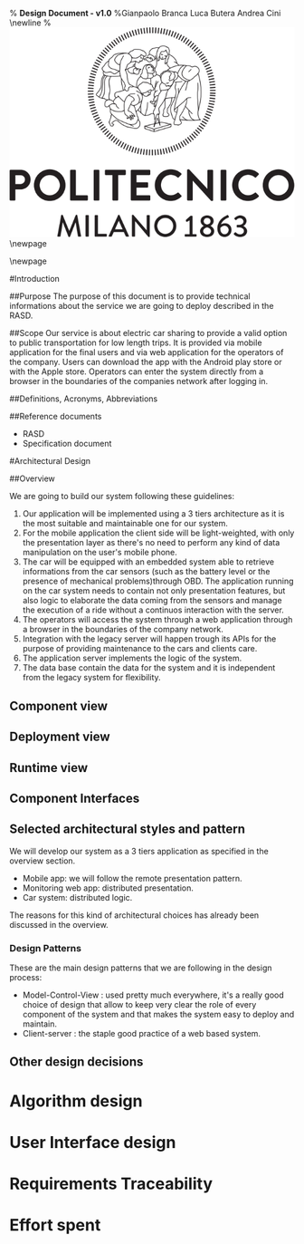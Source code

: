 % **Design Document - v1.0**
%Gianpaolo Branca
 Luca Butera
 Andrea Cini \newline
%![](polimi.png)\newpage

\newpage

#Introduction

##Purpose
The purpose of this document is to provide technical informations about the service we are going to deploy described in the RASD.

##Scope
Our service is about electric car sharing to provide a valid option to public transportation for low length trips.
It is provided via mobile application for the final users and via web application for the operators of the company.
Users can download the app with the Android play store or with the Apple store. Operators can enter the system directly from a browser in the boundaries of the companies network after logging in.

##Definitions, Acronyms, Abbreviations

##Reference documents
* RASD
* Specification document

#Architectural Design

##Overview

We are going to build our system following these guidelines:

1. Our application will be implemented using a 3 tiers architecture as it is the most suitable and maintainable one for our system.
2. For the mobile application the client side will be light-weighted, with only the presentation layer as there's no need to perform any kind of data manipulation on the user's mobile phone.
3. The car will be equipped with an embedded system able to retrieve informations from the car sensors (such as the battery level or the presence of mechanical problems)through OBD. The application running on the car system needs to contain not only presentation features, but also logic to elaborate the data coming from the sensors and manage the execution of a ride without a continuos interaction with the server.
4. The operators will access the system through a web application through a browser in the boundaries of the company network.
5. Integration with the legacy server will happen trough its APIs for the purpose of providing maintenance to the cars and clients care.
6. The application server implements the logic of the system.
7. The data base contain the data for the system and it is independent from the legacy system for flexibility.

## Component view

## Deployment view

## Runtime view

## Component Interfaces

## Selected architectural styles and pattern

We will develop our system as a 3 tiers application as specified in the overview section.

* Mobile app: we will follow the remote presentation pattern.
* Monitoring web app: distributed presentation.
* Car system: distributed logic.

The reasons for this kind of architectural choices has already been discussed in the overview.

### Design Patterns

These are the main design patterns that we are following in the design process:

* Model-Control-View : used pretty much everywhere, it's a really good choice of design that allow to keep very clear the role of every component of the system and that makes the system easy to deploy and maintain.
* Client-server : the staple good practice of a web based system.


## Other design decisions

# Algorithm design

# User Interface design

# Requirements Traceability

# Effort spent
